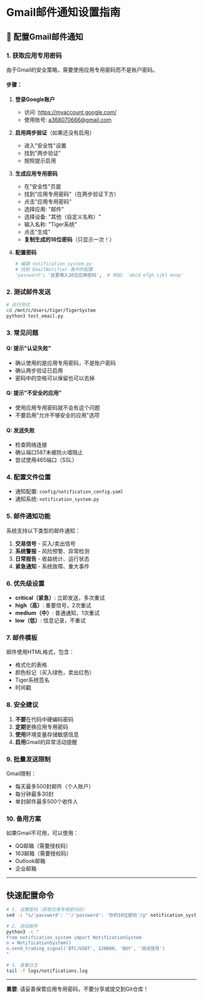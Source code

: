 # Gmail邮件通知设置指南

## 📧 配置Gmail邮件通知

### 1. 获取应用专用密码

由于Gmail的安全策略，需要使用应用专用密码而不是账户密码。

#### 步骤：

1. **登录Google账户**
   - 访问: https://myaccount.google.com/
   - 使用账号: a368070666@gmail.com

2. **启用两步验证**（如果还没有启用）
   - 进入"安全性"设置
   - 找到"两步验证"
   - 按照提示启用

3. **生成应用专用密码**
   - 在"安全性"页面
   - 找到"应用专用密码"（在两步验证下方）
   - 点击"应用专用密码"
   - 选择应用: "邮件"
   - 选择设备: "其他（自定义名称）"
   - 输入名称: "Tiger系统"
   - 点击"生成"
   - **复制生成的16位密码**（只显示一次！）

4. **配置密码**
   ```python
   # 编辑 notification_system.py
   # 找到 EmailNotifier 类中的配置
   'password': '这里填入16位应用密码',  # 例如: 'abcd efgh ijkl mnop'
   ```

### 2. 测试邮件发送

```bash
# 运行测试
cd /mnt/c/Users/tiger/TigerSystem
python3 test_email.py
```

### 3. 常见问题

#### Q: 提示"认证失败"
- 确认使用的是应用专用密码，不是账户密码
- 确认两步验证已启用
- 密码中的空格可以保留也可以去掉

#### Q: 提示"不安全的应用"
- 使用应用专用密码就不会有这个问题
- 不要启用"允许不够安全的应用"选项

#### Q: 发送失败
- 检查网络连接
- 确认端口587未被防火墙阻止
- 尝试使用465端口（SSL）

### 4. 配置文件位置

- 通知配置: `config/notification_config.yaml`
- 通知系统: `notification_system.py`

### 5. 邮件通知功能

系统支持以下类型的邮件通知：

1. **交易信号** - 买入/卖出信号
2. **系统警报** - 风险预警、异常检测
3. **日常报告** - 收益统计、运行状态
4. **紧急通知** - 系统故障、重大事件

### 6. 优先级设置

- **critical（紧急）**: 立即发送，多次重试
- **high（高）**: 重要信号，2次重试
- **medium（中）**: 普通通知，1次重试
- **low（低）**: 信息记录，不重试

### 7. 邮件模板

邮件使用HTML格式，包含：
- 格式化的表格
- 颜色标记（买入绿色，卖出红色）
- Tiger系统签名
- 时间戳

### 8. 安全建议

1. **不要**在代码中硬编码密码
2. **定期**更换应用专用密码
3. **使用**环境变量存储敏感信息
4. **启用**Gmail的异常活动提醒

### 9. 批量发送限制

Gmail限制：
- 每天最多500封邮件（个人账户）
- 每分钟最多30封
- 单封邮件最多500个收件人

### 10. 备用方案

如果Gmail不可用，可以使用：
- QQ邮箱（需要授权码）
- 163邮箱（需要授权码）
- Outlook邮箱
- 企业邮箱

---

## 快速配置命令

```bash
# 1. 设置密码（获取应用专用密码后）
sed -i "s/'password': ''/'password': '你的16位密码'/g" notification_system.py

# 2. 测试邮件
python3 -c "
from notification_system import NotificationSystem
n = NotificationSystem()
n.send_trading_signal('BTC/USDT', 120000, 'BUY', '测试信号')
"

# 3. 查看日志
tail -f logs/notifications.log
```

---

**重要**: 请妥善保管应用专用密码，不要分享或提交到Git仓库！